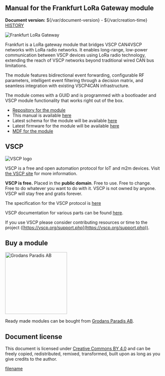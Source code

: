 ## Manual for the Frankfurt LoRa Gateway module

**Document version:** ${/var/document-version} - ${/var/creation-time}
[HISTORY](./history.md)


![Frankfurt LoRa Gateway](/images/frankfurt-lora.png)

Frankfurt is a LoRa gateway module that bridges VSCP CAN4VSCP networks with LoRa radio networks. It enables long-range, low-power communication between VSCP devices using LoRa radio technology, extending the reach of VSCP networks beyond traditional wired CAN bus limitations.

The module features bidirectional event forwarding, configurable RF parameters, intelligent event filtering through a decision matrix, and seamless integration with existing VSCP4CAN infrastructure.

The module comes with a GUID and is programmed with a bootloader and VSCP module functionality that works right out of the box.

  * [Repository for the module](https://github.com/grodansparadis/can4vscp-frankfurt-lora)
  * This manual is available [here](https://grodansparadis.github.io/can4vscp-frankfurt-lora/)
  * Latest schema for the module will be available [here](https://github.com/grodansparadis/can4vscp-frankfurt-lora/tree/master/schematics)
  * Latest firmware for the module will be available [here](https://github.com/grodansparadis/can4vscp-frankfurt-lora/tree/master/firmware)
  * [MDF for the module](https://github.com/grodansparadis/can4vscp-frankfurt-lora/tree/master/mdf)

## VSCP

![VSCP logo](./images/logo_100.png)

VSCP is a free and open automation protocol for IoT and m2m devices. Visit [the VSCP site](https://www.vscp.org) for more information.

**VSCP is free.** Placed in the **public domain**. Free to use. Free to change. Free to do whatever you want to do with it. VSCP is not owned by anyone. VSCP will stay free and gratis forever.

The specification for the VSCP protocol is [here](https://docs.vscp.org) 

VSCP documentation for various parts can be found [here](https://docs.vscp.org/).

If you use VSCP please consider contributing resources or time to the project ([https://vscp.org/support.php](https://vscp.org/support.php)).

## Buy a module

<img src="./images/grodan_logo.png" alt="Grodans Paradis AB" width="200"/>

Ready made modules can be bought from [Grodans Paradis AB](https://www.grodansparadis.com).

## Document license

This document is licensed under [Creative Commons BY 4.0](https://creativecommons.org/licenses/by/4.0/) and can be freely copied, redistributed, remixed, transformed, built upon as long as you give credits to the author.



[filename](./bottom-copyright.md ':include')